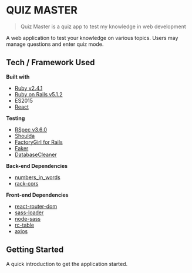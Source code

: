# QUIZ MASTER
> Quiz Master is a quiz app to test my knowledge in web development

A web application to test your knowledge on various topics. Users may manage questions and enter quiz mode.

## Tech / Framework Used

<b>Built with</b>
- [Ruby v2.4.1](https://www.ruby-lang.org/en/)
- [Ruby on Rails v5.1.2](http://rubyonrails.org/)
- ES2015
- [React](https://facebook.github.io/react/)

<b>Testing</b>
- [RSpec v3.6.0](https://github.com/rspec/rspec-rails)
- [Shoulda](https://github.com/thoughtbot/shoulda)
- [FactoryGirl for Rails](https://github.com/thoughtbot/factory_girl_rails)
- [Faker](https://github.com/stympy/faker)
- [DatabaseCleaner](https://github.com/DatabaseCleaner/database_cleaner)

<b>Back-end Dependencies</b>
- [numbers_in_words](https://github.com/markburns/numbers_in_words)
- [rack-cors](https://github.com/cyu/rack-cors)

<b>Front-end Dependencies</b>
- [react-router-dom](https://github.com/ReactTraining/react-router/tree/master/packages/react-router-dom)
- [sass-loader](https://github.com/webpack-contrib/sass-loader)
- [node-sass](https://github.com/sass/node-sass)
- [rc-table](https://github.com/react-component/table)
- [axios](https://github.com/mzabriskie/axios)

## Getting Started

A quick introduction to get the application started.
